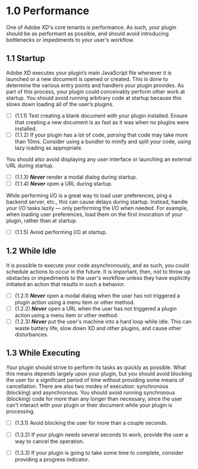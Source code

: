 
# 1.0 Performance

One of Adobe XD's core tenants is performance. As such, your plugin should be as performant as possible, and should avoid introducing bottlenecks or impediments to your user's workflow.

## 1.1 Startup

Adobe XD executes your plugin’s main JavaScript file whenever it is launched or a new document is opened or created. This is done to determine the various entry points and handlers your plugin provides. As part of this process, your plugin could conceivably perform other work at startup. You should avoid running arbitrary code at startup because this slows down loading all of the user’s plugins.

- [ ] (1.1.1) Test creating a blank document with your plugin installed. Ensure that creating a new document is as fast as it was when no plugins were installed.
- [ ] (1.1.2) If your plugin has a lot of code, *parsing* that code may take more than 10ms. Consider using a bundler to minify and split your code, using lazy loading as appropriate.

You should also avoid displaying any user interface or launching an external URL during startup.

- [ ] (1.1.3) ***Never*** render a modal dialog during startup.
- [ ] (1.1.4) ***Never*** open a URL during startup.

While performing I/O is a great way to load user preferences, ping a backend server, etc., this can cause delays during startup. Instead, handle your I/O tasks lazily — only performing the I/O when needed. For example, when loading user preferences, load them on the first invocation of your plugin, rather than at startup.

- [ ] (1.1.5) Avoid performing I/O at startup.

## 1.2 While Idle

It is possible to execute your code asynchronously, and as such, you could schedule actions to occur in the future. It is important, then, not to throw up obstacles or impediments to the user's workflow unless they have explicitly initiated an action that results in such a behavior.

- [ ] (1.2.1) ***Never*** open a modal dialog when the user has not triggered a plugin action using a menu item or other method.
- [ ] (1.2.2) ***Never*** open a URL when the user has not triggered a plugin action using a menu item or other method.
- [ ] (1.2.3) ***Never*** put the user's machine into a hard loop while idle. This can waste battery life, slow down XD and other plugins, and cause other disturbances.

## 1.3 While Executing

Your plugin should strive to perform its tasks as quickly as possible. What this means depends largely upon your plugin, but you should avoid blocking the user for a significant period of time without providing some means of cancellation. There are also two modes of execution: synchronous (blocking) and asynchronous. You should avoid running synchronous (blocking) code for more than any longer than necessary, since the user can't interact with your plugin or their document while your plugin is processing.

- [ ] (1.3.1) Avoid blocking the user for more than a couple seconds.
- [ ] (1.3.2) If your plugin needs several seconds to work, provide the user a way to cancel the operation.
- [ ] (1.3.3) If your plugin is going to take some time to complete, consider providing a progress indicator.



